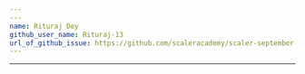 ```yaml
---
---
name: Rituraj Dey
github_user_name: Rituraj-13
url_of_github_issue: https://github.com/scaleracademy/scaler-september-open-source-challenge/issues/252
---
```

---
